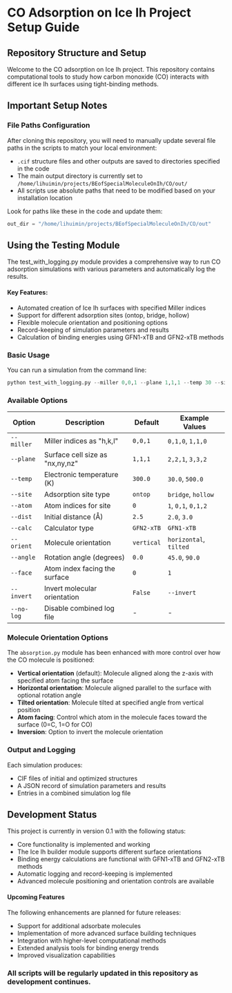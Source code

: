 # CO Adsorption on Ice Ih Project Setup Guide

## Repository Structure and Setup

Welcome to the CO adsorption on Ice Ih project. This repository contains computational tools to study how carbon monoxide (CO) interacts with different ice Ih surfaces using tight-binding methods.

## Important Setup Notes

### File Paths Configuration

After cloning this repository, you will need to manually update several file paths in the scripts to match your local environment:

- `.cif` structure files and other outputs are saved to directories specified in the code
- The main output directory is currently set to `/home/lihuimin/projects/BEofSpecialMoleculeOnIh/CO/out/`
- All scripts use absolute paths that need to be modified based on your installation location

Look for paths like these in the code and update them:
```python
out_dir = "/home/lihuimin/projects/BEofSpecialMoleculeOnIh/CO/out"
```
## Using the Testing Module
The test_with_logging.py module provides a comprehensive way to run CO adsorption simulations with various parameters and automatically log the results.

#### Key Features:
  - Automated creation of Ice Ih surfaces with specified Miller indices
  - Support for different adsorption sites (ontop, bridge, hollow)
  - Flexible molecule orientation and positioning options
  - Record-keeping of simulation parameters and results 
  - Calculation of binding energies using GFN1-xTB and GFN2-xTB methods
###  Basic Usage

You can run a simulation from the command line:
```python 
python test_with_logging.py --miller 0,0,1 --plane 1,1,1 --temp 30 --site ontop --atom 0 --dist 2.5 --calc GFN2-xTB ....
```

### Available Options

| Option      | Description                          | Default   | Example Values       |
|-------------|--------------------------------------|-----------|----------------------|
| `--miller`  | Miller indices as "h,k,l"           | `0,0,1`   | `0,1,0`, `1,1,0`     |
| `--plane`   | Surface cell size as "nx,ny,nz"     | `1,1,1`   | `2,2,1`, `3,3,2`     |
| `--temp`    | Electronic temperature (K)          | `300.0`   | `30.0`, `500.0`      |
| `--site`    | Adsorption site type                | `ontop`   | `bridge`, `hollow`   |
| `--atom`    | Atom indices for site               | `0`       | `1`, `0,1`, `0,1,2`  |
| `--dist`    | Initial distance (Å)                | `2.5`     | `2.0`, `3.0`         |
| `--calc`    | Calculator type                     | `GFN2-xTB`| `GFN1-xTB`           |
| `--orient`  | Molecule orientation                | `vertical`| `horizontal`, `tilted`|
| `--angle`   | Rotation angle (degrees)            | `0.0`     | `45.0`, `90.0`       |
| `--face`    | Atom index facing the surface       | `0`       | `1`                  |
| `--invert`  | Invert molecular orientation        | `False`   | `--invert`           |
| `--no-log`  | Disable combined log file           | -         | -                    |

### Molecule Orientation Options

The `absorption.py` module has been enhanced with more control over how the CO molecule is positioned:

- **Vertical orientation** (default): Molecule aligned along the z-axis with specified atom facing the surface
- **Horizontal orientation**: Molecule aligned parallel to the surface with optional rotation angle
- **Tilted orientation**: Molecule tilted at specified angle from vertical position
- **Atom facing**: Control which atom in the molecule faces toward the surface (0=C, 1=O for CO)
- **Inversion**: Option to invert the molecule orientation

### Output and Logging
Each simulation produces:
- CIF files of initial and optimized structures
- A JSON record of simulation parameters and results
- Entries in a combined simulation log file

## Development Status
This project is currently in version 0.1 with the following status:
- Core functionality is implemented and working
- The Ice Ih builder module supports different surface orientations
- Binding energy calculations are functional with GFN1-xTB and GFN2-xTB methods
- Automatic logging and record-keeping is implemented
- Advanced molecule positioning and orientation controls are available

#### Upcoming Features
The following enhancements are planned for future releases:
- Support for additional adsorbate molecules
- Implementation of more advanced surface building techniques
- Integration with higher-level computational methods
- Extended analysis tools for binding energy trends
- Improved visualization capabilities

### All scripts will be regularly updated in this repository as development continues.